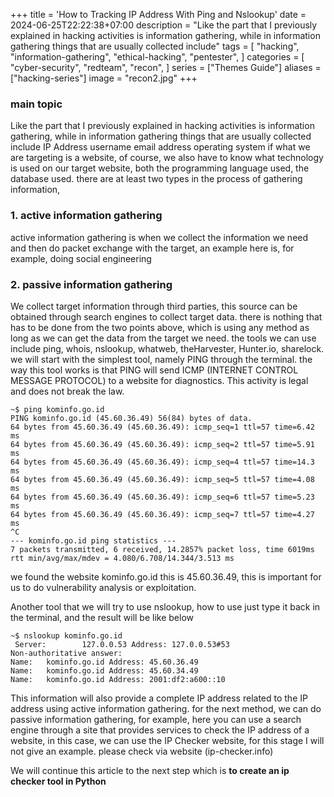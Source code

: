 +++
title = 'How to Tracking IP Address With Ping and Nslookup'
date = 2024-06-25T22:22:38+07:00
description = "Like the part that I previously explained in hacking activities is information gathering, while in information gathering things that are usually collected include"
tags = [
    "hacking",
    "information-gathering",
    "ethical-hacking",
    "pentester",
]
categories = [
    "cyber-security",
    "redteam",
    "recon",
]
series = ["Themes Guide"]
aliases = ["hacking-series"]
image = "recon2.jpg"
+++


### main topic
Like the part that I previously explained in hacking activities is information gathering, while in information gathering things that are usually collected include
IP Address
username
email address
operating system
if what we are targeting is a website, of course, we also have to know what technology is used on our target website, both the programming language used, the database used.
there are at least two types in the process of gathering information, 


### **1. active information gathering**

active information gathering is when we collect the information we need and then do packet exchange with the target, an example here is, for example, doing social engineering


### **2. passive information gathering**

We collect target information through third parties, this source can be obtained through search engines to collect target data.
there is nothing that has to be done from the two points above, which is using any method as long as we can get the data from the target we need.
the tools we can use include ping, whois, nslookup, whatweb, theHarvester, Hunter.io, sharelock. we will start with the simplest tool, namely PING through the terminal. the way this tool works is that PING will send ICMP (INTERNET CONTROL MESSAGE PROTOCOL) to a website for diagnostics. This activity is legal and does not break the law.

`````````
~$ ping kominfo.go.id 
PING kominfo.go.id (45.60.36.49) 56(84) bytes of data.
64 bytes from 45.60.36.49 (45.60.36.49): icmp_seq=1 ttl=57 time=6.42 ms
64 bytes from 45.60.36.49 (45.60.36.49): icmp_seq=2 ttl=57 time=5.91 ms
64 bytes from 45.60.36.49 (45.60.36.49): icmp_seq=4 ttl=57 time=14.3 ms
64 bytes from 45.60.36.49 (45.60.36.49): icmp_seq=5 ttl=57 time=4.08 ms
64 bytes from 45.60.36.49 (45.60.36.49): icmp_seq=6 ttl=57 time=5.23 ms
64 bytes from 45.60.36.49 (45.60.36.49): icmp_seq=7 ttl=57 time=4.27 ms
^C
--- kominfo.go.id ping statistics ---
7 packets transmitted, 6 received, 14.2857% packet loss, time 6019ms
rtt min/avg/max/mdev = 4.080/6.708/14.344/3.513 ms

`````````

we found the website kominfo.go.id this is 45.60.36.49, this is important for us to do vulnerability analysis or exploitation.

Another tool that we will try to use nslookup, how to use just type it back in the terminal, and the result will be like below

````````````````
~$ nslookup kominfo.go.id
 Server:		127.0.0.53 Address:	127.0.0.53#53
Non-authoritative answer: 
Name:	kominfo.go.id Address: 45.60.36.49 
Name:	kominfo.go.id Address: 45.60.34.49 
Name:	kominfo.go.id Address: 2001:df2:a600::10
````````````````

This information will also provide a complete IP address related to the IP address using active information gathering.
for the next method, we can do passive information gathering, for example, here you can use a search engine through a site that provides services to check the IP address of a website, in this case, we can use the IP Checker website, for this stage I will not give an example. please check via website (ip-checker.info)

We will continue this article to the next step which is **to create an ip checker tool in Python**